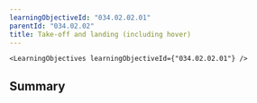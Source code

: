 ```yaml
---
learningObjectiveId: "034.02.02.01"
parentId: "034.02.02"
title: Take-off and landing (including hover)
---
```


```tsx eval
<LearningObjectives learningObjectiveId={"034.02.02.01"} />
```

## Summary
